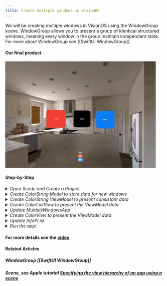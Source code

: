 ```yaml
---
title: Create multiple windows in VisionOS
---
```


We will be creating multiple windows in VisionOS using the WindowGroup scene. WindowGroup allows you to present a group of identical structured windows, meaning every window in the group maintain independent state. For more about WindowGroup see [[SwiftUI WindowGroup]]

#### Our final product 
<img src="/assets/SwiftUI_WindowGroup/WindowGroup.gif"/>

#### Step-by-Step
<details>
  <summary><i>Open Xcode and Create a Project</i></summary>
  <img src="/assets/MultipleWindowsVisionOS/CreateNewProject.png"/>
</details>

<details>
  <summary><i>Create ColorString  Model to store data for new windows</i></summary>
  <img src="/assets/MultipleWindowsVisionOS/CreateColorStringModel.png"/>
 
> - line 9 - Import SwiftUI to get access to the struct Color, you will be storing Color into your ColorString object
> - line 11 - Conform the ColorString struct to the Identifiable protocol, you will be needing this to allow an array of ColorString to use id for subscript
> - line 12 - In order to conform to the Identifiable protocol add an id variable of type UUID
> - line 13, 14 - Add string and color vars of String and Color type respectively. We will need those to populate our views with a String and Color. 
> - line 16 - Create an init function to initialize the struct with the respective variables.  

</details>

<details>
  <summary><i>Create ColorString  ViewModel to present consistant data</i></summary>
  <img src="/assets/MultipleWindowsVisionOS/CreateColorStringViewModel.png"/>

> - line 11 - Create a static var stub to hard code data for viewModel. It is generally used for previews.
> - line 17 - Populate viewModel with stub data
> - line 19 - Create a custom subscript to retrieve values in the viewModel. 

</details>

<details>
  <summary><i>Create ColorListView to present the ViewModel data</i></summary>
  <img src="/assets/MultipleWindowsVisionOS/CreateColorListView.png"/>

> - line 12 - Get the openWindow from the view environment using the keypath \.openWindow. We will be using this to open up new windows
> - line 16 - Create a ForEach loop to create the desired buttons needed to open new windows
> - line 17 - Set the action of the button to open new window of colorString.id
> - line 19 - Label the button with colorString.string
> - line 22 - Set the background to colorString.color
> - line 23 - Add glass background effect
</details>

<details>
  <summary><i>Update MultipleWindowsApp</i></summary>
  <img src="/assets/MultipleWindowsVisionOS/UpdateApp.png"/>
> - line 12 - Get ColorStringViewModel as source of truth
> - line 16 - Create main WindowGroup to display ColorListView on launching app 
> - line 20 - Create sub WindowGroups to display each colorString in ColorView
> - line 23 - Set the default size of the Window
</details> 

<details>
  <summary><i>Create ColorView to present the ViewModel data</i></summary>
  <img src="/assets/MultipleWindowsVisionOS/CreateColorView.png"/>
> - line 12 - Get ColorStringViewModel as source of truth
> - line 13 - Get Binding variable colorStringId from WindowGroup as source of truth
> - line 16 - If there is a colorStringId, get the colorString and we can create the ColorView
> - line 17 - Instantiate the Text View with colorString.string
> - line 18 - Give the Text View a Frame of 300 by 300
> - line 19 - Give the Frame a background style with the colorString.color
> - line 20 - Enhance the color with glassBackgroundEffect()
</details> 

<details>
  <summary><i>Update InfoPList</i></summary>
  <img src="/assets/MultipleWindowsVisionOS/UpdateInfoPList.png"/>
> - Under Application Scene Manifest, Change the boolean value of Enable Multiple Windows to YES. 
</details> 

<details>
  <summary><i>Run the app!</i></summary>
  <img src="/assets/SwiftUI_WindowGroup/WindowGroup.gif"/>
</details> 

#### For more details see the [video](https://youtu.be/IvMpVgMrSwU)

#### Related Articles
##### WindowGroup [[SwiftUI WindowGroup]]
##### Scene, see Apple tutorial [Specifying the view hierarchy of an app using a scene](https://developer.apple.com/tutorials/swiftui-concepts/specifying-the-view-hierarchy-of-an-app-using-a-scene)

